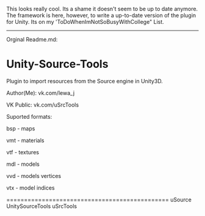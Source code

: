This looks really cool. Its a shame it doesn't seem to be up to date anymore. The framework is here, however, to write a up-to-date version of the plugin for Unity. Its on my 'ToDoWhenImNotSoBusyWithCollege" List.


-----------------------------

Orginal Readme.md:

# Unity-Source-Tools
Plugin to import resources from the Source engine in Unity3D.

Author(Me): vk.com/lewa_j

VK Public: vk.com/uSrcTools


Suported formats:

bsp - maps

vmt - materials

vtf - textures

mdl - models

vvd - models vertices

vtx - model indices


==============================================
uSource
UnitySourceTools
uSrcTools
